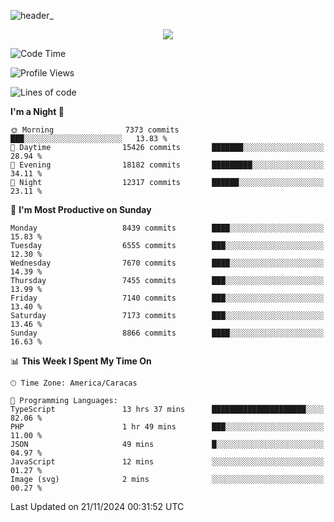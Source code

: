 ![header_](https://github.com/user-attachments/assets/4010d822-ccdc-4198-b608-18c773338d18)


<p align="center">
  <a href="http://www.github.com/thevacs">
    <img src="https://github-readme-streak-stats.herokuapp.com/?user=thevacs&stroke=ffffff&background=1c1917&ring=0891b2&fire=0891b2&currStreakNum=ffffff&currStreakLabel=0891b2&sideNums=ffffff&sideLabels=ffffff&dates=ffffff&hide_border=true" />
  </a>
</p>

<!--START_SECTION:waka-->
![Code Time](http://img.shields.io/badge/Code%20Time-3%2C074%20hrs%2059%20mins-blue)

![Profile Views](http://img.shields.io/badge/Profile%20Views-1-blue)

![Lines of code](https://img.shields.io/badge/From%20Hello%20World%20I%27ve%20Written-5.1%20million%20lines%20of%20code-blue)

**I'm a Night 🦉** 

```text
🌞 Morning                7373 commits        ███░░░░░░░░░░░░░░░░░░░░░░   13.83 % 
🌆 Daytime                15426 commits       ███████░░░░░░░░░░░░░░░░░░   28.94 % 
🌃 Evening                18182 commits       █████████░░░░░░░░░░░░░░░░   34.11 % 
🌙 Night                  12317 commits       ██████░░░░░░░░░░░░░░░░░░░   23.11 % 
```
📅 **I'm Most Productive on Sunday** 

```text
Monday                   8439 commits        ████░░░░░░░░░░░░░░░░░░░░░   15.83 % 
Tuesday                  6555 commits        ███░░░░░░░░░░░░░░░░░░░░░░   12.30 % 
Wednesday                7670 commits        ████░░░░░░░░░░░░░░░░░░░░░   14.39 % 
Thursday                 7455 commits        ███░░░░░░░░░░░░░░░░░░░░░░   13.99 % 
Friday                   7140 commits        ███░░░░░░░░░░░░░░░░░░░░░░   13.40 % 
Saturday                 7173 commits        ███░░░░░░░░░░░░░░░░░░░░░░   13.46 % 
Sunday                   8866 commits        ████░░░░░░░░░░░░░░░░░░░░░   16.63 % 
```


📊 **This Week I Spent My Time On** 

```text
🕑︎ Time Zone: America/Caracas

💬 Programming Languages: 
TypeScript               13 hrs 37 mins      █████████████████████░░░░   82.06 % 
PHP                      1 hr 49 mins        ███░░░░░░░░░░░░░░░░░░░░░░   11.00 % 
JSON                     49 mins             █░░░░░░░░░░░░░░░░░░░░░░░░   04.97 % 
JavaScript               12 mins             ░░░░░░░░░░░░░░░░░░░░░░░░░   01.27 % 
Image (svg)              2 mins              ░░░░░░░░░░░░░░░░░░░░░░░░░   00.27 % 
```


 Last Updated on 21/11/2024 00:31:52 UTC
<!--END_SECTION:waka-->
